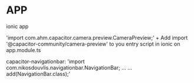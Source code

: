 # APP
ionic app

'import  com.ahm.capacitor.camera.preview.CameraPreview;' +
Add import '@capacitor-community/camera-preview' to you entry script in ionic on app.module.ts

capacitor-navigationbar:
'import com.nikosdouvlis.navigationbar.NavigationBar;
...
...
add(NavigationBar.class);'
